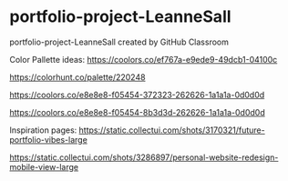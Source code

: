 # portfolio-project-LeanneSall
portfolio-project-LeanneSall created by GitHub Classroom


Color Pallette ideas:
https://coolors.co/ef767a-e9ede9-49dcb1-04100c

https://colorhunt.co/palette/220248

https://coolors.co/e8e8e8-f05454-372323-262626-1a1a1a-0d0d0d

https://coolors.co/e8e8e8-f05454-8b3d3d-262626-1a1a1a-0d0d0d


Inspiration pages: 
https://static.collectui.com/shots/3170321/future-portfolio-vibes-large

https://static.collectui.com/shots/3286897/personal-website-redesign-mobile-view-large
